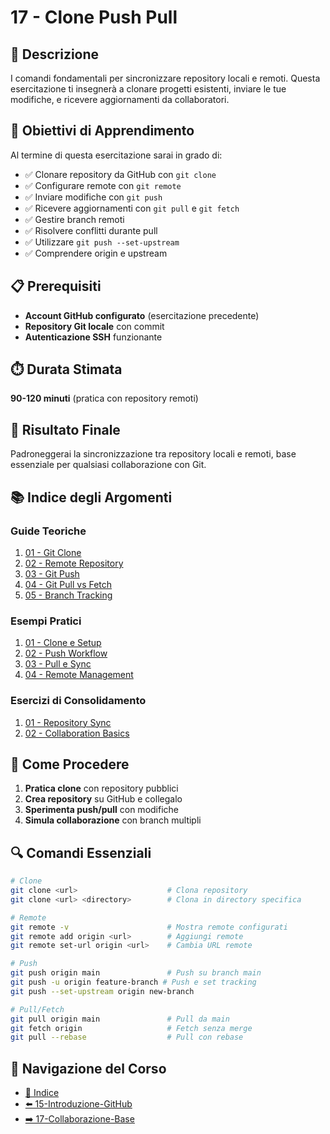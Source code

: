 # 17 - Clone Push Pull

## 📖 Descrizione

I comandi fondamentali per sincronizzare repository locali e remoti. Questa esercitazione ti insegnerà a clonare progetti esistenti, inviare le tue modifiche, e ricevere aggiornamenti da collaboratori.

## 🎯 Obiettivi di Apprendimento

Al termine di questa esercitazione sarai in grado di:

- ✅ Clonare repository da GitHub con `git clone`
- ✅ Configurare remote con `git remote`
- ✅ Inviare modifiche con `git push`
- ✅ Ricevere aggiornamenti con `git pull` e `git fetch`
- ✅ Gestire branch remoti
- ✅ Risolvere conflitti durante pull
- ✅ Utilizzare `git push --set-upstream`
- ✅ Comprendere origin e upstream

## 📋 Prerequisiti

- **Account GitHub configurato** (esercitazione precedente)
- **Repository Git locale** con commit
- **Autenticazione SSH** funzionante

## ⏱️ Durata Stimata

**90-120 minuti** (pratica con repository remoti)

## 🎯 Risultato Finale

Padroneggerai la sincronizzazione tra repository locali e remoti, base essenziale per qualsiasi collaborazione con Git.

## 📚 Indice degli Argomenti

### Guide Teoriche
1. [01 - Git Clone](./guide/01-git-clone.md)
2. [02 - Remote Repository](./guide/02-remote-repository.md)
3. [03 - Git Push](./guide/03-git-push.md)
4. [04 - Git Pull vs Fetch](./guide/04-pull-vs-fetch.md)
5. [05 - Branch Tracking](./guide/05-branch-tracking.md)

### Esempi Pratici
1. [01 - Clone e Setup](./esempi/01-clone-setup.md)
2. [02 - Push Workflow](./esempi/02-push-workflow.md)
3. [03 - Pull e Sync](./esempi/03-pull-sync.md)
4. [04 - Remote Management](./esempi/04-remote-management.md)

### Esercizi di Consolidamento
1. [01 - Repository Sync](./esercizi/01-repository-sync.md)
2. [02 - Collaboration Basics](./esercizi/02-collaboration-basics.md)

## 🚀 Come Procedere

1. **Pratica clone** con repository pubblici
2. **Crea repository** su GitHub e collegalo
3. **Sperimenta push/pull** con modifiche
4. **Simula collaborazione** con branch multipli

## 🔍 Comandi Essenziali

```bash
# Clone
git clone <url>                    # Clona repository
git clone <url> <directory>        # Clona in directory specifica

# Remote
git remote -v                      # Mostra remote configurati
git remote add origin <url>        # Aggiungi remote
git remote set-url origin <url>    # Cambia URL remote

# Push
git push origin main               # Push su branch main
git push -u origin feature-branch # Push e set tracking
git push --set-upstream origin new-branch

# Pull/Fetch
git pull origin main               # Pull da main
git fetch origin                   # Fetch senza merge
git pull --rebase                  # Pull con rebase
```

## 🔄 Navigazione del Corso

- [📑 Indice](../README.md)
- [⬅️ 15-Introduzione-GitHub](../15-Introduzione-GitHub/README.md)
- [➡️ 17-Collaborazione-Base](../17-Collaborazione-Base/README.md)
